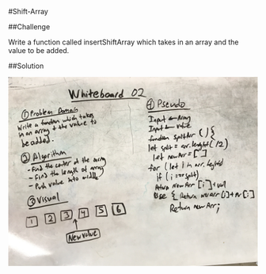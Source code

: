 #Shift-Array

##Challenge

Write a function called insertShiftArray which takes in an array and the value to be added.

##Solution

![shift-array](/:assets/shift-array.jpg)